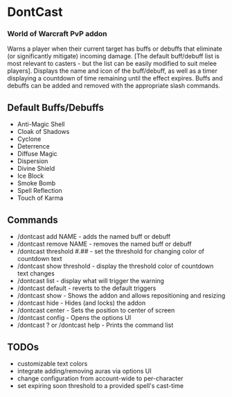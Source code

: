 # DontCast
### World of Warcraft PvP addon
Warns a player when their current target has buffs or debuffs that eliminate (or significantly mitigate) incoming damage. [The default buff/debuff list is most relevant to casters - but the list can be easily modified to suit melee players]. Displays the name and icon of the buff/debuff, as well as a timer displaying a countdown of time remaining until the effect expires. Buffs and debuffs can be added and removed with the appropriate slash commands.

## Default Buffs/Debuffs
* Anti-Magic Shell
* Cloak of Shadows
* Cyclone
* Deterrence
* Diffuse Magic
* Dispersion
* Divine Shield
* Ice Block
* Smoke Bomb
* Spell Reflection
* Touch of Karma

## Commands
* /dontcast add NAME - adds the named buff or debuff
* /dontcast remove NAME - removes the named buff or debuff
* /dontcast threshold #.## - set the threshold for changing color of countdown text
* /dontcast show threshold - display the threshold color of countdown text changes
* /dontcast list - display what will trigger the warning
* /dontcast default - reverts to the default triggers
* /dontcast show - Shows the addon and allows repositioning and resizing
* /dontcast hide - Hides (and locks) the addon
* /dontcast center - Sets the position to center of screen
* /dontcast config - Opens the options UI
* /dontcast ? or /dontcast help - Prints the command list

## TODOs
* customizable text colors
* integrate adding/removing auras via options UI
* change configuration from account-wide to per-character
* set expiring soon threshold to a provided spell's cast-time
